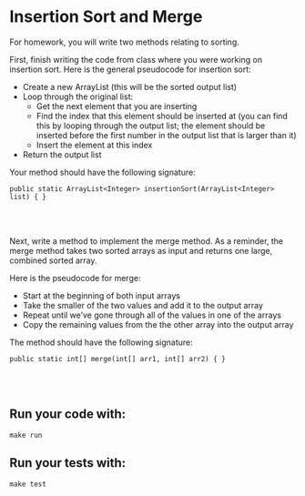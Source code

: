 # Insertion Sort and Merge

For homework, you will write two methods relating to sorting.

First, finish writing the code from class where you were working on insertion sort. Here is the general pseudocode for insertion sort:

* Create a new ArrayList (this will be the sorted output list)
* Loop through the original list:
  * Get the next element that you are inserting
  * Find the index that this element should be inserted at (you can find this by looping through the output list; the element should be inserted before the first number in the output list that is larger than it)
  * Insert the element at this index
* Return the output list

Your method should have the following signature:

```shell script
public static ArrayList<Integer> insertionSort(ArrayList<Integer> list) { }
```

<br />
<br />

Next, write a method to implement the merge method. As a reminder, the merge method takes two sorted arrays as input and returns one large, combined sorted array.

Here is the pseudocode for merge:
* Start at the beginning of both input arrays
* Take the smaller of the two values and add it to the output array
* Repeat until we’ve gone through all of the values in one of the arrays
* Copy the remaining values from the the other array into the output array


The method should have the following signature:
```shell script
public static int[] merge(int[] arr1, int[] arr2) { }
```

<br />
<br />

## Run your code with:
```shell script
make run
```

## Run your tests with:
```shell script
make test
```